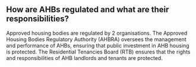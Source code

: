 ##  How are AHBs regulated and what are their responsibilities?

Approved housing bodies are regulated by 2 organisations. The Approved Housing
Bodies Regulatory Authority (AHBRA) oversees the management and performance of
AHBs, ensuring that public investment in AHB housing is protected. The
Residential Tenancies Board (RTB) ensures that the rights and responsibilities
of AHB landlords and tenants are protected.
